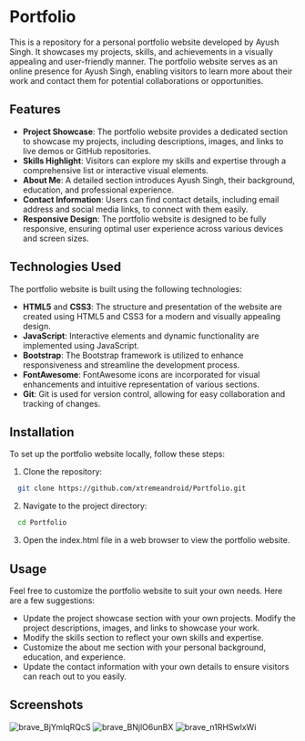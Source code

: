 # Portfolio

This is a repository for a personal portfolio website developed by Ayush Singh. It showcases my projects, skills, and achievements in a visually appealing and user-friendly manner. The portfolio website serves as an online presence for Ayush Singh, enabling visitors to learn more about their work and contact them for potential collaborations or opportunities.

## Features

- **Project Showcase**: The portfolio website provides a dedicated section to showcase my projects, including descriptions, images, and links to live demos or GitHub repositories.
- **Skills Highlight**: Visitors can explore my skills and expertise through a comprehensive list or interactive visual elements.
- **About Me**: A detailed section introduces Ayush Singh, their background, education, and professional experience.
- **Contact Information**: Users can find contact details, including email address and social media links, to connect with them easily.
- **Responsive Design**: The portfolio website is designed to be fully responsive, ensuring optimal user experience across various devices and screen sizes.

## Technologies Used

The portfolio website is built using the following technologies:

- **HTML5** and **CSS3**: The structure and presentation of the website are created using HTML5 and CSS3 for a modern and visually appealing design.
- **JavaScript**: Interactive elements and dynamic functionality are implemented using JavaScript.
- **Bootstrap**: The Bootstrap framework is utilized to enhance responsiveness and streamline the development process.
- **FontAwesome**: FontAwesome icons are incorporated for visual enhancements and intuitive representation of various sections.
- **Git**: Git is used for version control, allowing for easy collaboration and tracking of changes.

## Installation

To set up the portfolio website locally, follow these steps:

1. Clone the repository:
 ```bash
   git clone https://github.com/xtremeandroid/Portfolio.git
 ```

2. Navigate to the project directory:
```bash
  cd Portfolio
  ```
   
3. Open the index.html file in a web browser to view the portfolio website.

## Usage

Feel free to customize the portfolio website to suit your own needs. Here are a few suggestions:

- Update the project showcase section with your own projects. Modify the project descriptions, images, and links to showcase your work.
- Modify the skills section to reflect your own skills and expertise.
- Customize the about me section with your personal background, education, and experience.
- Update the contact information with your own details to ensure visitors can reach out to you easily.

## Screenshots
![brave_BjYmlqRQcS](https://github.com/xtremeandroid/Portfolio/assets/62198074/2e1c9607-9e7e-4cde-b209-9e29b3f4e2e5)
![brave_BNjlO6unBX](https://github.com/xtremeandroid/Portfolio/assets/62198074/5e3feb47-0689-4c04-92f4-0ce81972f174)
![brave_n1RHSwlxWi](https://github.com/xtremeandroid/Portfolio/assets/62198074/6e9c3545-c923-416d-ad47-47d8743c50b5)


